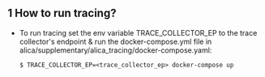 ## 1 How to run tracing?

- To run tracing set the env variable TRACE_COLLECTOR_EP to the trace collector's endpoint & run the docker-compose.yml file in
alica/supplementary/alica_tracing/docker-compose.yaml:

  `$ TRACE_COLLECTOR_EP=<trace_collector_ep> docker-compose up`